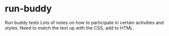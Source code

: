 # run-buddy
Run buddy tests
Lots of notes on how to participate in certain activities and styles. 
Need to match the text up with the CSS, add to HTML.
